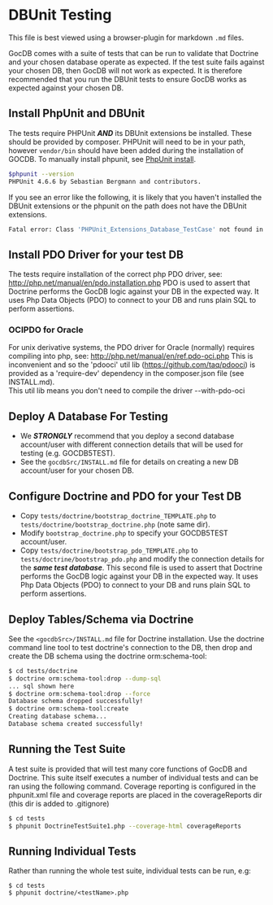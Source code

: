 DBUnit Testing
==============
This file is best viewed using a browser-plugin for markdown `.md` files.

GocDB comes with a suite of tests that can be run to validate that Doctrine and
your chosen database operate as expected. If the test suite fails against your
chosen DB, then GocDB will not work as expected. It is therefore recommended
that you run the DBUnit tests to ensure GocDB works as expected against your chosen DB.  

Install PhpUnit and DBUnit
---------------------------
The tests require PHPUnit ***AND*** its DBUnit extensions be installed. These should be provided by composer. PHPUnit will need to be in your path, however `vendor/bin` should have been added during the installation of GOCDB. To manually install phpunit, see [PhpUnit install](https://phpunit.de).

```bash
$phpunit --version
PHPUnit 4.6.6 by Sebastian Bergmann and contributors.
```

If you see an error like the following, it is likely that you haven't installed the
DBUnit extensions or the phpunit on the path does not have the DBUnit extensions.

```bash
Fatal error: Class 'PHPUnit_Extensions_Database_TestCase' not found in ...<a test class file>...
```

Install PDO Driver for your test DB
------------------------------------
The tests require installation of the correct php PDO driver, see: http://php.net/manual/en/pdo.installation.php 
PDO is used to assert that Doctrine performs the GocDB logic against your
DB in the expected way. It uses Php Data Objects (PDO) to connect to your DB
and runs plain SQL to perform assertions. 

### OCIPDO for Oracle
For unix derivative systems, the PDO driver for Oracle (normally) requires compiling into php, see: http://php.net/manual/en/ref.pdo-oci.php
This is inconvenient and so the 'pdooci' util lib (https://github.com/taq/pdooci) is provided as a 'require-dev' dependency in the composer.json file (see INSTALL.md).  
This util lib means you don't need to compile the driver --with-pdo-oci 


Deploy A Database For Testing
--------------------------
* We ***STRONGLY*** recommend that you deploy a second database account/user with different
connection details that will be used for testing (e.g. GOCDB5TEST).
* See the `gocdbSrc/INSTALL.md` file for details on creating a new DB account/user
for your chosen DB.

Configure Doctrine and PDO for your Test DB
-------------------------------------------
* Copy `tests/doctrine/bootstrap_doctrine_TEMPLATE.php` to `tests/doctrine/bootstrap_doctrine.php`
(note same dir).
* Modify `bootstrap_doctrine.php` to specify your GOCDB5TEST account/user.
* Copy `tests/doctrine/bootstrap_pdo_TEMPLATE.php` to `tests/doctrine/bootstrap_pdo.php`
  and modify the connection details for the ***same test database***. This second
  file is used to assert that Doctrine performs the GocDB logic against your
  DB in the expected way. It uses Php Data Objects (PDO) to connect to your DB
  and runs plain SQL to perform assertions.     


Deploy Tables/Schema via Doctrine
---------------------------------------
See the `<gocdbSrc>/INSTALL.md` file for Doctrine installation.
Use the doctrine command line tool to test doctrine's connection to the DB,
then drop and create the DB schema using the doctrine orm:schema-tool:

```bash
$ cd tests/doctrine
$ doctrine orm:schema-tool:drop --dump-sql
... sql shown here
$ doctrine orm:schema-tool:drop --force
Database schema dropped successfully!
$ doctrine orm:schema-tool:create
Creating database schema...
Database schema created successfully!
```

Running the Test Suite
----------------------
A test suite is provided that will test many core functions of GocDB and Doctrine.
This suite itself executes a number of individual tests and can be ran using the
following command. Coverage reporting is configured in the phpunit.xml file and
coverage reports are placed in the coverageReports dir (this dir is added to .gitignore)

```bash
$ cd tests
$ phpunit DoctrineTestSuite1.php --coverage-html coverageReports
```

Running Individual Tests
------------------------
Rather than running the whole test suite, individual tests can be run, e.g:

```
$ cd tests
$ phpunit doctrine/<testName>.php
```
